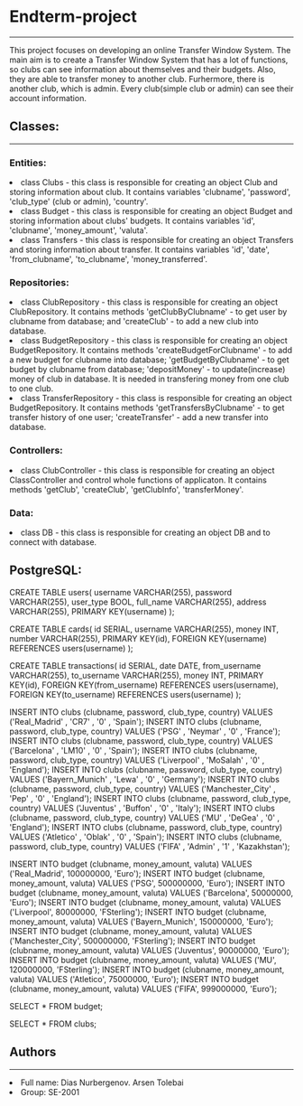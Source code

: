 <h1>Endterm-project</h1>
<hr>
<p>This project focuses on developing an online Transfer Window System. 
   The main aim is to create a Transfer Window System that has a lot of functions, so clubs can see information about themselves and their budgets. 
   Also, they are able to transfer money to another club. Furhermore, there is another club, which is admin. Every club(simple club or admin) can see their account information.</p>

<h2>Classes:</h2>
<hr>
<h3>Entities:</h3>

<li>class Clubs - this class is responsible for creating an object Club and storing information about club. It contains variables 'clubname', 'password', 'club_type' (club or admin), 'country'.</li>

<li>class Budget - this class is responsible for creating an object Budget and storing information about clubs' budgets. It contains variables 'id', 'clubname', 'money_amount', 'valuta'.</li>
<li>class Transfers - this class is responsible for creating an object Transfers and storing information about transfer. It contains variables 'id', 'date', 'from_clubname', 'to_clubname', 'money_transferred'.</li>

<h3>Repositories:</h3>
<li>class ClubRepository - this class is responsible for creating an object ClubRepository. It contains methods 'getClubByClubname' - to get user by clubname from database; and 'createClub' - to add a new club into database.</li>
<li>class BudgetRepository - this class is responsible for creating an object BudgetRepository. It contains methods 'createBudgetForClubname' - to add a new budget for clubname into database; 'getBudgetByClubname' - to get budget by clubname from database; 'depositMoney' - to update(increase) money of club in database. It is needed in transfering money from one club to one club.</li>
<li>class TransferRepository - this class is responsible for creating an object BudgetRepository. It contains methods 'getTransfersByClubname' - to get transfer history of one user; 'createTransfer' - add a new transfer into database.</li>

<h3>Controllers:</h3>
<li>class ClubController - this class is responsible for creating an object ClassController and control whole functions of applicaton. It contains methods 'getClub', 'createClub', 'getClubInfo', 'transferMoney'.</li>

<h3>Data:</h3>
<li>class DB - this class is responsible for creating an object DB and to connect with database.</li>

<h2>PostgreSQL:</h2>
CREATE TABLE users(
	username VARCHAR(255),
	password VARCHAR(255),
	user_type BOOL,
	full_name VARCHAR(255),
	address VARCHAR(255),
	PRIMARY KEY(username)
);

CREATE TABLE cards(
id SERIAL,
username VARCHAR(255),
money INT,
number VARCHAR(255),
PRIMARY KEY(id),
FOREIGN KEY(username) REFERENCES users(username)
);

CREATE TABLE transactions(
id SERIAL,
date DATE,
from_username VARCHAR(255),
to_username VARCHAR(255),
money INT,
PRIMARY KEY(id),
FOREIGN KEY(from_username) REFERENCES users(username),
FOREIGN KEY(to_username) REFERENCES users(username)
);

INSERT INTO clubs (clubname, password, club_type, country) VALUES ('Real_Madrid' , 'CR7' , '0' , 'Spain');
INSERT INTO clubs (clubname, password, club_type, country) VALUES ('PSG' , 'Neymar' , '0' , 'France');
INSERT INTO clubs (clubname, password, club_type, country) VALUES ('Barcelona' , 'LM10' , '0' , 'Spain');
INSERT INTO clubs (clubname, password, club_type, country) VALUES ('Liverpool' , 'MoSalah' , '0' , 'England');
INSERT INTO clubs (clubname, password, club_type, country) VALUES ('Bayern_Munich' , 'Lewa' , '0' , 'Germany');
INSERT INTO clubs (clubname, password, club_type, country) VALUES ('Manchester_City' , 'Pep' , '0' , 'England');
INSERT INTO clubs (clubname, password, club_type, country) VALUES ('Juventus' , 'Buffon' , '0' , 'Italy');
INSERT INTO clubs (clubname, password, club_type, country) VALUES ('MU' , 'DeGea' , '0' , 'England');
INSERT INTO clubs (clubname, password, club_type, country) VALUES ('Atletico' , 'Oblak' , '0' , 'Spain');
INSERT INTO clubs (clubname, password, club_type, country) VALUES ('FIFA' , 'Admin' , '1' , 'Kazakhstan');

INSERT INTO budget (clubname, money_amount, valuta) VALUES ('Real_Madrid', 100000000, 'Euro');
INSERT INTO budget (clubname, money_amount, valuta) VALUES ('PSG', 500000000, 'Euro');
INSERT INTO budget (clubname, money_amount, valuta) VALUES ('Barcelona', 50000000, 'Euro');
INSERT INTO budget (clubname, money_amount, valuta) VALUES ('Liverpool', 80000000, 'FSterling');
INSERT INTO budget (clubname, money_amount, valuta) VALUES ('Bayern_Munich', 150000000, 'Euro');
INSERT INTO budget (clubname, money_amount, valuta) VALUES ('Manchester_City', 500000000, 'FSterling');
INSERT INTO budget (clubname, money_amount, valuta) VALUES ('Juventus',  90000000, 'Euro');
INSERT INTO budget (clubname, money_amount, valuta) VALUES ('MU', 120000000, 'FSterling');
INSERT INTO budget (clubname, money_amount, valuta) VALUES ('Atletico', 75000000, 'Euro');
INSERT INTO budget (clubname, money_amount, valuta) VALUES ('FIFA', 999000000, 'Euro');

SELECT * FROM budget;

SELECT * FROM clubs;

<h2>Authors</h2>
<hr>

<li>Full name: Dias Nurbergenov. Arsen Tolebai</li>
<li>Group: SE-2001</li>
